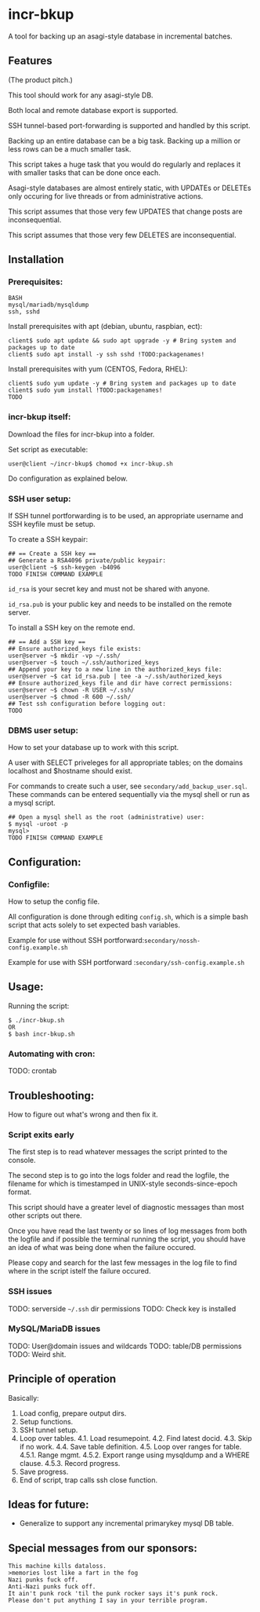 # incr-bkup
A tool for backing up an asagi-style database in incremental batches.
## Features
(The product pitch.)

This tool should work for any asagi-style DB.

Both local and remote database export is supported.

SSH tunnel-based port-forwarding is supported and handled by this script.

Backing up an entire database can be a big task. Backing up a million or less rows can be a much smaller task.

This script takes a huge task that you would do regularly and replaces it with smaller tasks that can be done once each.

Asagi-style databases are almost entirely static, with UPDATEs or DELETEs only occuring for live threads or from administrative actions.

This script assumes that those very few UPDATES that change posts are inconsequential.

This script assumes that those very few DELETES are inconsequential.


## Installation

### Prerequisites:
```
BASH
mysql/mariadb/mysqldump
ssh, sshd
```

Install prerequisites with apt (debian, ubuntu, raspbian, ect):
```
client$ sudo apt update && sudo apt upgrade -y # Bring system and packages up to date
client$ sudo apt install -y ssh sshd !TODO:packagenames!
```


Install prerequisites with yum (CENTOS, Fedora, RHEL):
```
client$ sudo yum update -y # Bring system and packages up to date
client$ sudo yum install !TODO:packagenames!
TODO
```

### incr-bkup itself:
Download the files for incr-bkup into a folder.

Set script as executable:
```
user@client ~/incr-bkup$ chomod +x incr-bkup.sh
```

Do configuration as explained below.


### SSH user setup:
If SSH tunnel portforwarding is to be used, an appropriate username and SSH keyfile must be setup.

To create a SSH keypair:
```
## == Create a SSH key ==
## Generate a RSA4096 private/public keypair:
user@client ~$ ssh-keygen -b4096
TODO FINISH COMMAND EXAMPLE
```

`id_rsa` is your secret key and must not be shared with anyone.

`id_rsa.pub` is your public key and needs to be installed on the remote server.

To install a SSH key on the remote end.
```
## == Add a SSH key ==
## Ensure authorized_keys file exists:
user@server ~$ mkdir -vp ~/.ssh/
user@server ~$ touch ~/.ssh/authorized_keys
## Append your key to a new line in the authorized_keys file:
user@server ~$ cat id_rsa.pub | tee -a ~/.ssh/authorized_keys
## Ensure authorized_keys file and dir have correct permissions:
user@server ~$ chown -R USER ~/.ssh/
user@server ~$ chmod -R 600 ~/.ssh/
## Test ssh configuration before logging out:
TODO
```



### DBMS user setup:
How to set your database up to work with this script.

A user with SELECT priveleges for all appropriate tables; on the domains localhost and $hostname should exist.

For commands to create such a user, see `secondary/add_backup_user.sql`.
These commands can be entered sequentially via the mysql shell or run as a mysql script.
```
## Open a mysql shell as the root (administrative) user:
$ mysql -uroot -p
mysql>
TODO FINISH COMMAND EXAMPLE
```


## Configuration:
### Configfile:
How to setup the config file.

All configuration is done through editing `config.sh`, which is a simple bash script that acts solely to set expected bash variables.

Example for use without SSH portforward:`secondary/nossh-config.example.sh`

Example for use with SSH portforward :`secondary/ssh-config.example.sh`


## Usage:

Running the script:
```
$ ./incr-bkup.sh
OR
$ bash incr-bkup.sh
```


### Automating with cron:
TODO: crontab



## Troubleshooting:
How to figure out what's wrong and then fix it.

### Script exits early
The first step is to read whatever messages the script printed to the console.

The second step is to go into the logs folder and read the logfile, the filename for which is timestamped in UNIX-style seconds-since-epoch format.

This script should have a greater level of diagnostic messages than most other scripts out there. 

Once you have read the last twenty or so lines of log messages from both the logfile and if possible the terminal running the script, you should have an idea of what was being done when the failure occured.

Please copy and search for the last few messages in the log file to find where in the script istelf the failure occured.


### SSH issues
TODO: serverside `~/.ssh` dir permissions
TODO: Check key is installed


### MySQL/MariaDB issues
TODO: User@domain issues and wildcards
TODO: table/DB permissions
TODO: Weird shit.


## Principle of operation
Basically:
1. Load config, prepare output dirs.
2. Setup functions.
3. SSH tunnel setup.
4. Loop over tables.
4.1. Load resumepoint.
4.2. Find latest docid.
4.3. Skip if no work.
4.4. Save table definition.
4.5. Loop over ranges for table.
4.5.1. Range mgmt.
4.5.2. Export range using mysqldump and a WHERE clause.
4.5.3. Record progress.
5. Save progress.
6. End of script, trap calls ssh close function.


## Ideas for future:
* Generalize to support any incremental primarykey mysql DB table.




## Special messages from our sponsors:
```
This machine kills dataloss.
>memories lost like a fart in the fog
Nazi punks fuck off.
Anti-Nazi punks fuck off.
It ain't punk rock 'til the punk rocker says it's punk rock.
Please don't put anything I say in your terrible program.
```